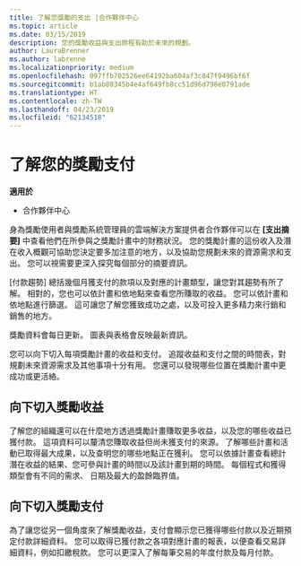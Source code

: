 ```yaml
---
title: 了解您獎勵的支出 |合作夥伴中心
ms.topic: article
ms.date: 03/15/2019
description: 您的獎勵收益與支出排程有助於未來的規劃。
author: LauraBrenner
ms.author: labrenne
ms.localizationpriority: medium
ms.openlocfilehash: 097ffb702526ee64192ba604af3c847f9496bf6f
ms.sourcegitcommit: b1ab80345b4e4af649fb8cc51d96d798e0791ade
ms.translationtype: HT
ms.contentlocale: zh-TW
ms.lasthandoff: 04/23/2019
ms.locfileid: "62134518"
---
```

# <a name="understand-your-incentive-payouts"></a>了解您的獎勵支付

**適用於**

-  合作夥伴中心


身為獎勵使用者與獎勵系統管理員的雲端解決方案提供者合作夥伴可以在 **\[支出摘要\]** 中查看他們在所參與之獎勵計畫中的財務狀況。 您的獎勵計畫的這份收入及潛在收入概觀可協助您決定要多加注意的地方，以及協助您規劃未來的資源需求和支出。 您可以視需要更深入探究每個部分的摘要資訊。 

[付款趨勢] 總括幾個月獲支付的款項以及對應的計畫類型，讓您對其趨勢有所了解。 相對的，您也可以依計畫和依地點來查看您所賺取的收益。 您可以依計畫和依地點進行篩選。 這可讓您了解您獲致成功之處，以及可投入更多精力來行銷和銷售的地方。

獎勵資料會每日更新。 圖表與表格會反映最新資訊。

您可以向下切入每項獎勵計畫的收益和支付。 追蹤收益和支付之間的時間表，對規劃未來資源需求及其他事項十分有用。 您還可以發現哪些位置在獎勵計畫中更成功或更活絡。 

## <a name="drill-down-on-incentives-earnings"></a>向下切入獎勵收益
了解您的組織還可以在什麼地方透過獎勵計畫賺取更多收益，以及您的哪些收益已獲付款。 這項資料可以釐清您賺取收益但尚未獲支付的來源。  了解哪些計畫和活動已取得最大成果，以及查明您的哪些地點正在獲利。 您可以依據計畫查看總計潛在收益的結果、您可參與計畫的時間以及該計畫到期的時間。 每個程式和獲得類型會有不同的需求、 日期及最大的盈餘臨界值。 

## <a name="drill-down-on-incentive-payouts"></a>向下切入獎勵支付
為了讓您從另一個角度來了解獎勵收益，支付會顯示您已獲得哪些付款以及近期預定付款詳細資料。 您可以取得已獲付款之各項對應計畫的報表，以便查看交易詳細資料，例如扣繳稅款。 您可以更深入了解每筆交易的年度付款及每月付款。